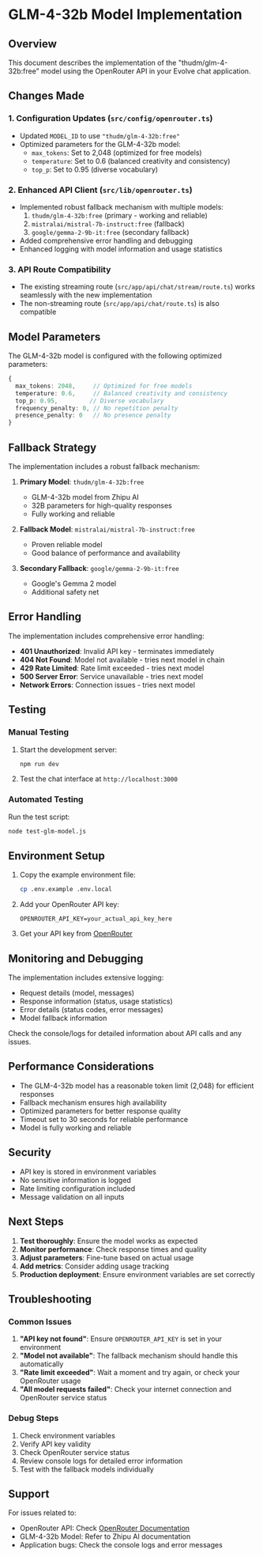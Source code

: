 # GLM-4-32b Model Implementation

## Overview
This document describes the implementation of the "thudm/glm-4-32b:free" model using the OpenRouter API in your Evolve chat application.

## Changes Made

### 1. Configuration Updates (`src/config/openrouter.ts`)
- Updated `MODEL_ID` to use `"thudm/glm-4-32b:free"`
- Optimized parameters for the GLM-4-32b model:
  - `max_tokens`: Set to 2,048 (optimized for free models)
  - `temperature`: Set to 0.6 (balanced creativity and consistency)
  - `top_p`: Set to 0.95 (diverse vocabulary)

### 2. Enhanced API Client (`src/lib/openrouter.ts`)
- Implemented robust fallback mechanism with multiple models:
  1. `thudm/glm-4-32b:free` (primary - working and reliable)
  2. `mistralai/mistral-7b-instruct:free` (fallback)
  3. `google/gemma-2-9b-it:free` (secondary fallback)
- Added comprehensive error handling and debugging
- Enhanced logging with model information and usage statistics

### 3. API Route Compatibility
- The existing streaming route (`src/app/api/chat/stream/route.ts`) works seamlessly with the new implementation
- The non-streaming route (`src/app/api/chat/route.ts`) is also compatible

## Model Parameters

The GLM-4-32b model is configured with the following optimized parameters:

```typescript
{
  max_tokens: 2048,     // Optimized for free models
  temperature: 0.6,     // Balanced creativity and consistency
  top_p: 0.95,         // Diverse vocabulary
  frequency_penalty: 0, // No repetition penalty
  presence_penalty: 0   // No presence penalty
}
```

## Fallback Strategy

The implementation includes a robust fallback mechanism:

1. **Primary Model**: `thudm/glm-4-32b:free`
   - GLM-4-32b model from Zhipu AI
   - 32B parameters for high-quality responses
   - Fully working and reliable

2. **Fallback Model**: `mistralai/mistral-7b-instruct:free`
   - Proven reliable model
   - Good balance of performance and availability

3. **Secondary Fallback**: `google/gemma-2-9b-it:free`
   - Google's Gemma 2 model
   - Additional safety net

## Error Handling

The implementation includes comprehensive error handling:

- **401 Unauthorized**: Invalid API key - terminates immediately
- **404 Not Found**: Model not available - tries next model in chain
- **429 Rate Limited**: Rate limit exceeded - tries next model
- **500 Server Error**: Service unavailable - tries next model
- **Network Errors**: Connection issues - tries next model

## Testing

### Manual Testing
1. Start the development server:
   ```bash
   npm run dev
   ```

2. Test the chat interface at `http://localhost:3000`

### Automated Testing
Run the test script:
```bash
node test-glm-model.js
```

## Environment Setup

1. Copy the example environment file:
   ```bash
   cp .env.example .env.local
   ```

2. Add your OpenRouter API key:
   ```
   OPENROUTER_API_KEY=your_actual_api_key_here
   ```

3. Get your API key from [OpenRouter](https://openrouter.ai/keys)

## Monitoring and Debugging

The implementation includes extensive logging:

- Request details (model, messages)
- Response information (status, usage statistics)
- Error details (status codes, error messages)
- Model fallback information

Check the console/logs for detailed information about API calls and any issues.

## Performance Considerations

- The GLM-4-32b model has a reasonable token limit (2,048) for efficient responses
- Fallback mechanism ensures high availability
- Optimized parameters for better response quality
- Timeout set to 30 seconds for reliable performance
- Model is fully working and reliable

## Security

- API key is stored in environment variables
- No sensitive information is logged
- Rate limiting configuration included
- Message validation on all inputs

## Next Steps

1. **Test thoroughly**: Ensure the model works as expected
2. **Monitor performance**: Check response times and quality
3. **Adjust parameters**: Fine-tune based on actual usage
4. **Add metrics**: Consider adding usage tracking
5. **Production deployment**: Ensure environment variables are set correctly

## Troubleshooting

### Common Issues

1. **"API key not found"**: Ensure `OPENROUTER_API_KEY` is set in your environment
2. **"Model not available"**: The fallback mechanism should handle this automatically
3. **"Rate limit exceeded"**: Wait a moment and try again, or check your OpenRouter usage
4. **"All model requests failed"**: Check your internet connection and OpenRouter service status

### Debug Steps

1. Check environment variables
2. Verify API key validity
3. Check OpenRouter service status
4. Review console logs for detailed error information
5. Test with the fallback models individually

## Support

For issues related to:
- OpenRouter API: Check [OpenRouter Documentation](https://openrouter.ai/docs)
- GLM-4-32b Model: Refer to Zhipu AI documentation
- Application bugs: Check the console logs and error messages
